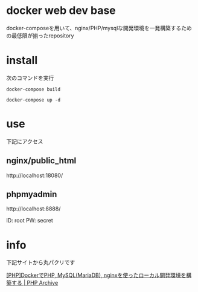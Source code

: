# docker web dev base
docker-composeを用いて、nginx/PHP/mysqlな開発環境を一発構築するための最低限が揃ったrepository

# install
次のコマンドを実行

`docker-compose build`

`docker-compose up -d`

# use
下記にアクセス

## nginx/public_html
http://localhost:18080/

## phpmyadmin
http://localhost:8888/

ID: root
PW: secret


# info
下記サイトから丸パクリです

[\[PHP\]DockerでPHP, MySQL\(MariaDB\), nginxを使ったローカル開発環境を構築する \| PHP Archive](https://php-archive.net/php/docker-php-environment/)



